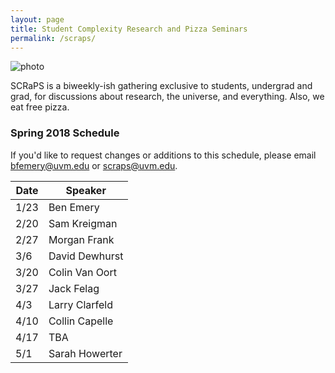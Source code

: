 ```yaml
---
layout: page
title: Student Complexity Research and Pizza Seminars
permalink: /scraps/
---
```


![photo](https://pbs.twimg.com/profile_banners/1931116441/1503791348/1500x500)

SCRaPS is a biweekly-ish gathering exclusive to students, undergrad and grad, for discussions about research, the universe, and everything. Also, we eat free pizza. 

### Spring 2018 Schedule

If you'd like to request changes or additions to this schedule, please email bfemery@uvm.edu or scraps@uvm.edu.


| Date |  Speaker        |
| ---- | --------------- |
| 1/23 |  Ben Emery      |
| 2/20 |  Sam Kreigman   |
| 2/27 |  Morgan Frank   |
| 3/6  |  David Dewhurst |
| 3/20 |  Colin Van Oort |
| 3/27 |  Jack Felag     |
| 4/3  |  Larry Clarfeld |
| 4/10 |  Collin Capelle |
| 4/17 |  TBA |
| 5/1  |  Sarah Howerter |


